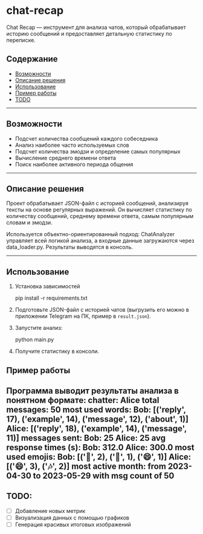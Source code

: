 # chat-recap
Chat Recap — инструмент для анализа чатов, который обрабатывает историю сообщений и предоставляет детальную статистику по переписке.

## Содержание
- [Возможности](#возможности)
- [Описание решения](#описание-решения)
- [Использование](#использование)
- [Пример работы](#пример-работы)
- [TODO](#todo)

---

## Возможности
- Подсчет количества сообщений каждого собеседника
- Анализ наиболее часто используемых слов
- Подсчет количества эмодзи и определение самых популярных
- Вычисление среднего времени ответа
- Поиск наиболее активного периода общения

---

## Описание решения
Проект обрабатывает JSON-файл с историей сообщений, анализируя тексты на основе регулярных выражений. Он вычисляет статистику по количеству сообщений, среднему времени ответа, самым популярным словам и эмодзи. 

Используется объектно-ориентированный подход: ChatAnalyzer управляет всей логикой анализа, а входные данные загружаются через data_loader.py. Результаты выводятся в консоль.

---

## Использование
1.  Установка зависимостей
    
    pip install -r requirements.txt
    
2. Подготовьте JSON-файл с историей чатов (выгрузить его можно в приложении Telegram на ПК, пример в `result.json`).
3. Запустите анализ:
   
   python main.py
   
4. Получите статистику в консоли.

## Пример работы
Программа выводит результаты анализа в понятном формате:
chatter: Alice
total messages: 50
most used words:
Bob: [('reply', 17), ('example', 14), ('message', 12), ('about', 1)]
Alice: [('reply', 18), ('example', 14), ('message', 11)]
messages sent:
Bob: 25
Alice: 25
avg response times (s):
Bob: 312.0
Alice: 300.0
most used emojis:
Bob: [('🍕', 2), ('🌟', 1), ('😄', 1)]
Alice: [('😄', 3), ('🎶', 2)]
most active month: from 2023-04-30 to 2023-05-29 with msg count of 50
---

## TODO:
- [ ] Добавление новых метрик
- [ ] Визуализация данных с помощью графиков
- [ ] Генерация красивых итоговых изображений